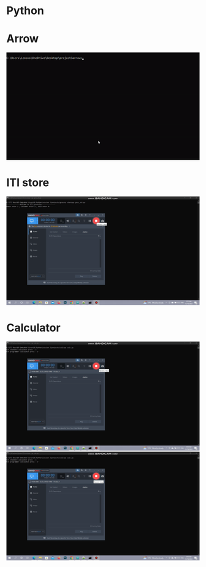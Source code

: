 # Python
# Arrow
![](https://github.com/khludnegm/Python/blob/main/arrow%20(2).gif)
# ITI store
![](https://github.com/khludnegm/Python/blob/main/grocerry_store.gif)
# Calculator
![](https://github.com/khludnegm/Python/blob/main/s_calc.gif)
![](https://github.com/khludnegm/Python/blob/main/p_calc.gif)
